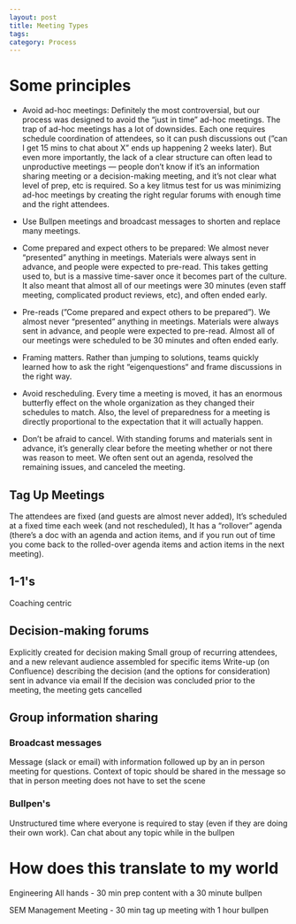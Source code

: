 ```yaml
---
layout: post
title: Meeting Types
tags: 
category: Process
---
```

# Some principles

* Avoid ad-hoc meetings: Definitely the most controversial, but our process was designed to avoid the “just in time” ad-hoc meetings. The trap of ad-hoc meetings has a lot of downsides. Each one requires schedule coordination of attendees, so it can push discussions out (”can I get 15 mins to chat about X” ends up happening 2 weeks later). But even more importantly, the lack of a clear structure can often lead to unproductive meetings — people don’t know if it’s an information sharing meeting or a decision-making meeting, and it’s not clear what level of prep, etc is required. So a key litmus test for us was minimizing ad-hoc meetings by creating the right regular forums with enough time and the right attendees.   

* Use Bullpen meetings and broadcast messages to shorten and replace many meetings.   

* Come prepared and expect others to be prepared: We almost never “presented” anything in meetings. Materials were always sent in advance, and people were expected to pre-read. This takes getting used to, but is a massive time-saver once it becomes part of the culture. It also meant that almost all of our meetings were 30 minutes (even staff meeting, complicated product reviews, etc), and often ended early.  

* Pre-reads (”Come prepared and expect others to be prepared”). We almost never “presented” anything in meetings. Materials were always sent in advance, and people were expected to pre-read. Almost all of our meetings were scheduled to be 30 minutes and often ended early.   
* Framing matters. Rather than jumping to solutions, teams quickly learned how to ask the right “eigenquestions“ and frame discussions in the right way.    

* Avoid rescheduling. Every time a meeting is moved, it has an enormous butterfly effect on the whole organization as they changed their schedules to match. Also, the level of preparedness for a meeting is directly proportional to the expectation that it will actually happen. 

* Don’t be afraid to cancel. With standing forums and materials sent in advance, it’s generally clear before the meeting whether or not there was reason to meet. We often sent out an agenda, resolved the remaining issues, and canceled the meeting. 
## Tag Up Meetings

The attendees are fixed (and guests are almost never added), 
It’s scheduled at a fixed time each week (and not rescheduled), 
It has a “rollover” agenda (there’s a doc with an agenda and action items, and if you run out of time you come back to the rolled-over agenda items and action items in the next meeting).

## 1-1's

Coaching centric

## Decision-making forums

Explicitly created for decision making
Small group of recurring attendees, and a new relevant audience assembled for specific items
Write-up (on Confluence) describing the decision (and the options for consideration) sent in advance via email
If the decision was concluded prior to the meeting, the meeting gets cancelled

## Group information sharing

### Broadcast messages

Message (slack or email) with information followed up by an in person meeting for questions. Context of topic should be shared in the message so that in person meeting does not have to set the scene

### Bullpen's

Unstructured time where everyone is required to stay (even if they are doing their own work). Can chat about any topic while in the bullpen

# How does this translate to my world

Engineering All hands - 30 min prep content  with a 30 minute bullpen

SEM Management Meeting - 30 min tag up meeting with 1 hour bullpen


